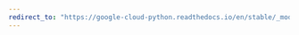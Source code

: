 ```yaml
---
redirect_to: "https://google-cloud-python.readthedocs.io/en/stable/_modules/google/api_core/grpc_helpers.html"
---
```

